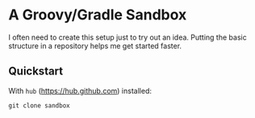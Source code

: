 # A Groovy/Gradle Sandbox

I often need to create this setup just to try out an idea. Putting the
basic structure in a repository helps me get started faster.

## Quickstart

With `hub` (https://hub.github.com) installed:

    git clone sandbox
